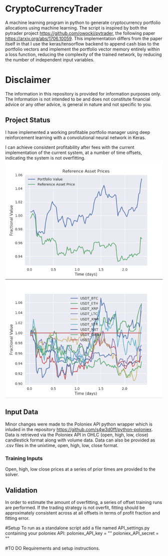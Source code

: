 # CryptoCurrencyTrader
A machine learning program in python to generate cryptocurrency portfolio allocations using machine learning.
The script is inspired by both the pytrader project https://github.com/owocki/pytrader, the following paper https://arxiv.org/abs/1706.10059. This implementation differs from the paper itself in that I use the keras/tensorflow backend to append cash bias to the portfolio vectors and implement the portfolio vector memory entirely within a loss function, reducing the complexity of the trained network, by reducing the number of independent input variables.

# Disclaimer
The information in this repository is provided for information purposes only. The Information is not intended to be and does not constitute financial advice or any other advice, is general in nature and not specific to you.

## Project Status
I have implemented a working profitable portfolio manager using deep reinforcement learning with a convolutional neural network in Keras. 

I can achieve consistent profitability after fees with the current implementation of the current system, at a number of time offsets, indicating the system is not overfitting.
![Alt text](FittingExample1.png?raw=true "Optional Title")
![Alt text](FittingExample2.png?raw=true "Optional Title")


## Input Data
Minor changes were made to the Poloniex API python wrapper which is inluded in the repository https://github.com/s4w3d0ff/python-poloniex. Data is retrieved via the Poloniex API in OHLC (open, high, low, close) candlestick format along with volume data.
Data can also be provided as .csv files in the unixtime, open, high, low, close format.

### Training Inputs
Open, high, low close prices at a series of prior times are provided to the solver.

## Validation
In order to estimate the amount of overfitting, a series of offset training runs are performed. If the trading strategy is not overfit, fitting should be approximately consistent across at all offsets in terms of profit fraction and fitting error.

#Setup
To run as a standalone script add a file named API_settings.py containing your poloniex API:
poloniex_API_key = ""
poloniex_API_secret = ""

#TO DO
Requirements and setup instructions.

